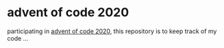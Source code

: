 # advent of code 2020

participating in [advent of code 2020](https://adventofcode.com/2020), this repository is to keep track of my code ... 
